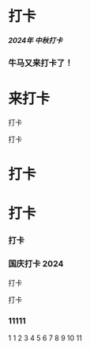 # 打卡

##### 2024年 中秋打卡

### 牛马又来打卡了！

# 来打卡

打卡

打卡

# 打卡

# 打卡

### 打卡

### 国庆打卡 2024

打卡

打卡

### 11111

1
1
2
3
4
5
6
7
8
9
10
11
